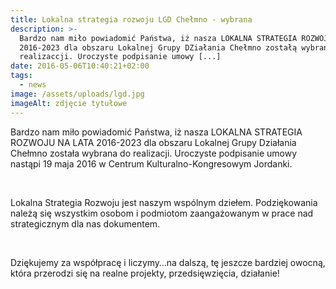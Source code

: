 ```yaml
---
title: Lokalna strategia rozwoju LGD Chełmno - wybrana
description: >-
  Bardzo nam miło powiadomić Państwa, iż nasza LOKALNA STRATEGIA ROZWOJU NA LATA
  2016-2023 dla obszaru Lokalnej Grupy DZiałania Chełmno zostałą wybrana do
  realizaccji. Uroczyste podpisanie umowy [...]
date: 2016-05-06T10:40:21+02:00
tags:
  - news
image: /assets/uploads/lgd.jpg
imageAlt: zdjęcie tytułowe
---
```

Bardzo nam miło powiadomić Państwa, iż nasza LOKALNA STRATEGIA ROZWOJU NA LATA 2016-2023 dla obszaru Lokalnej Grupy Działania Chełmno została wybrana do realizacji. Uroczyste podpisanie umowy nastąpi 19 maja 2016 w Centrum Kulturalno-Kongresowym Jordanki.

<br>

Lokalna Strategia Rozwoju jest naszym wspólnym dziełem. Podziękowania należą się wszystkim osobom i podmiotom zaangażowanym w prace nad strategicznym dla nas dokumentem.

<br>

Dziękujemy za współpracę i liczymy…na dalszą,  tę jeszcze bardziej owocną, która przerodzi się na realne projekty, przedsięwzięcia, działanie!
